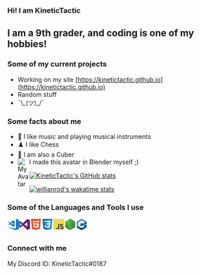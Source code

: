 ### Hi! I am KineticTactic

## I am a 9th grader, and coding is one of my hobbies!

### Some of my current projects

-   Working on my site [https://kinetictactic.github.io](https://kinetictactic.github.io)
-   Random stuff
-   ¯\\\_(ツ)\_/¯

### Some facts about me

-   🎵 I like music and playing musical instruments
-   ♟️ I like Chess
-   🤔 I am also a Cuber
-   <img align="left" alt="My Avatar" width="26px" src="https://avatars3.githubusercontent.com/u/63810712?s=400&u=980621234ff82db0038996cdbff6e43ea4ec5aae&v=4" /> I made this avatar in Blender myself ;)

[![KineticTactic's GitHub stats](https://github-readme-stats.vercel.app/api?username=KineticTactic&show_icons=true&theme=dark)](https://github.com/KineticTactic)

[![willianrod's wakatime stats](https://github-readme-stats.vercel.app/api/wakatime?username=KineticTactic&v=2&layout=compact&theme=dark)](https://wakatime.com/@KineticTactic)

### Some of the Languages and Tools I use

<img align="left" alt="VSCode" width="26px" src="https://raw.githubusercontent.com/github/explore/80688e429a7d4ef2fca1e82350fe8e3517d3494d/topics/visual-studio-code/visual-studio-code.png" />
<img align="left" alt="VS" width="26px" src="https://github.com/devicons/devicon/raw/master/icons/visualstudio/visualstudio-plain.svg" />
<img align="left" alt="HTML" width="26px" src="https://github.com/devicons/devicon/raw/master/icons/html5/html5-original.svg" />
<img align="left" alt="CSS" width="26px" src="https://raw.githubusercontent.com/devicons/devicon/master/icons/css3/css3-original.svg" />
<img align="left" alt="JS" width="26px" src="https://github.com/devicons/devicon/raw/master/icons/javascript/javascript-original.svg" />
<img align="left" alt="NodeJS" width="26px" src="https://github.com/devicons/devicon/raw/master/icons/nodejs/nodejs-original.svg" />
<img align="left" alt="C++" width="26px" src="https://github.com/devicons/devicon/raw/master/icons/cplusplus/cplusplus-original.svg" />

<br/>
<br/>

### Connect with me

My Discord ID: KineticTactic#0187

<!--
**KineticTactic/KineticTactic** is a ✨ _special_ ✨ repository because its `README.md` (this file) appears on your GitHub profile.

Here are some ideas to get you started:

- 🔭 I’m currently working on ...
- 🌱 I’m currently learning ...
- 👯 I’m looking to collaborate on ...
- 🤔 I’m looking for help with ...
- 💬 Ask me about ...
- 📫 How to reach me: ...
- 😄 Pronouns: ...
- ⚡ Fun fact: ...
-->
